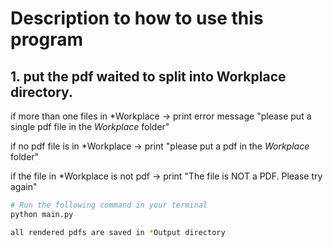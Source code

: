 # Description to how to use this program

## 1. put the pdf waited to split into Workplace directory.

if more than one files in *Workplace -> print error message "please put a single pdf file in the *Workplace* folder"

if no pdf file is in *Workplace -> print "please put a pdf in the *Workplace* folder"

if the file in *Workplace is not pdf -> print "The file is NOT a PDF. Please try again"

```bash
# Run the following command in your terminal
python main.py

all rendered pdfs are saved in *Output directory